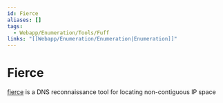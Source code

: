 ```yaml
---
id: Fierce
aliases: []
tags:
  - Webapp/Enumeration/Tools/Fuff
links: "[[Webapp/Enumeration/Enumeration|Enumeration]]"
---
```


# Fierce

[fierce](https://github.com/mschwager/fierce)
is a DNS reconnaissance tool for locating non-contiguous IP space
